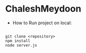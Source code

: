 # ChaleshMeydoon

* How to Run project on local:

```

git clone <repository>
npm install
node server.js

```

